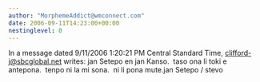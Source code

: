 ```yaml
---
author: "MorphemeAddict@wmconnect.com"
date: 2006-09-11T14:23:00+00:00
nestinglevel: 0
---
```

In a message dated 9/11/2006 1:20:21 PM Central Standard Time, [clifford-j@sbcglobal.net](mailto://clifford-j@sbcglobal.net) writes:
jan Setepo en jan Kanso.  taso ona li toki e antepona.  tenpo ni la mi sona.  ni li pona mute.jan Setepo / stevo